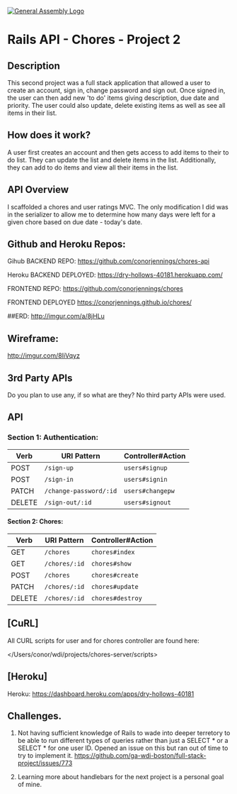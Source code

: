 [![General Assembly Logo](https://camo.githubusercontent.com/1a91b05b8f4d44b5bbfb83abac2b0996d8e26c92/687474703a2f2f692e696d6775722e636f6d2f6b6538555354712e706e67)](https://generalassemb.ly/education/web-development-immersive)

# Rails API - Chores - Project 2

## Description
This second project was a full stack application that allowed a user to create
an account, sign in, change password and sign out. Once signed in, the user
can then add new 'to do' items giving description, due date and priority. The
user could also update, delete existing items as well as see  all items in their list.

## How does it work?

A user first creates an account and then gets access to add items to their to do list. They can update the list and delete items in the list. Additionally, they can add to do items and view all their items in the list.

## API Overview

I scaffolded a chores and user ratings MVC. The only modification I did was in the serializer to allow me to determine how many days were left for a given chore based on due date - today's date.



## Github and Heroku Repos:
Gihub BACKEND REPO:
https://github.com/conorjennings/chores-api

Heroku BACKEND DEPLOYED:
https://dry-hollows-40181.herokuapp.com/

FRONTEND REPO:
https://github.com/conorjennings/chores

FRONTEND DEPLOYED
https://conorjennings.github.io/chores/

##ERD:
http://imgur.com/a/8jHLu


## Wireframe:
http://imgur.com/8IiVqyz

## 3rd Party APIs
Do you plan to use any, if so what are they?
No third party APIs were used.


## API

### Section 1: Authentication:

| Verb   | URI Pattern            | Controller#Action |
|--------|------------------------|-------------------|
| POST   | `/sign-up`             | `users#signup`    |
| POST   | `/sign-in`             | `users#signin`    |
| PATCH  | `/change-password/:id` | `users#changepw`  |
| DELETE | `/sign-out/:id`        | `users#signout`   |



#### Section 2: Chores:

| Verb   | URI Pattern            | Controller#Action |
|--------|------------------------|-------------------|
| GET    | `/chores`              | `chores#index`    |
| GET    | `/chores/:id`          | `chores#show`     |
| POST   | `/chores`              | `chores#create`   |
| PATCH  | `/chores/:id`          | `chores#update`   |
| DELETE | `/chores/:id`          | `chores#destroy`  |



## [CuRL]
All CURL scripts for user and for chores controller are found here:

</Users/conor/wdi/projects/chores-server/scripts>


## [Heroku]
Heroku: https://dashboard.heroku.com/apps/dry-hollows-40181

## Challenges.
1) Not having sufficient knowledge of Rails to wade into deeper terretory to be able to run different types of queries rather than just a SELECT * or a SELECT * for one user ID. Opened an issue on this but ran out of time to try to implement it. https://github.com/ga-wdi-boston/full-stack-project/issues/773

2) Learning more about handlebars for the next project is a personal goal of mine.
